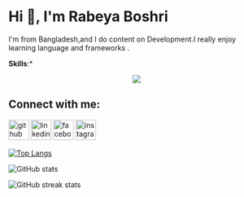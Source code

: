 # Hi 👋, I'm Rabeya Boshri

I'm from Bangladesh,and I do content on Development.I really enjoy learning language and frameworks .

**Skills**:* <p align="center">
  <a href="https://skillicons.dev">
    <img src="https://skillicons.dev/icons?i=git,html,css,js,firebase,figma,nodejs,react,tailwind,canva" />
  </a>
</p>


## Connect with me:
[<img src='https://cdn.jsdelivr.net/npm/simple-icons@3.0.1/icons/github.svg' alt='github' height='40'>](https://github.com/rabeya003)  [<img src='https://cdn.jsdelivr.net/npm/simple-icons@3.0.1/icons/linkedin.svg' alt='linkedin' height='40'>](https://www.linkedin.com/in/rabeya-boshri-mou/)  [<img src='https://cdn.jsdelivr.net/npm/simple-icons@3.0.1/icons/facebook.svg' alt='facebook' height='40'>](https://www.facebook.com/rboshri.mou)  [<img src='https://cdn.jsdelivr.net/npm/simple-icons@3.0.1/icons/instagram.svg' alt='instagram' height='40'>](https://www.instagram.com/rboshri.mou/)  


[![Top Langs](https://github-readme-stats.vercel.app/api/top-langs/?username=rabeya003)](https://github.com/anuraghazra/github-readme-stats)

![GitHub stats](https://github-readme-stats.vercel.app/api?username=rabeya003&show_icons=true)  

![GitHub streak stats](https://streak-stats.demolab.com/?user=rabeya003)  

